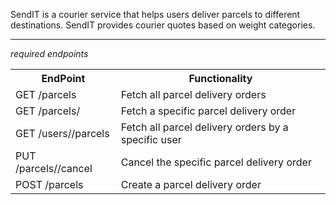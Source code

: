 SendIT is a courier service that helps users deliver parcels to different destinations. SendIT provides courier quotes based on weight categories.
<hr> 
<i>required endpoints</i>
<table>
<th>EndPoint </th>
<th> Functionality</th>
<tr>
<td>GET /parcels</td>
<td>Fetch all parcel delivery orders</td>
</tr>
<tr>  
<td> GET /parcels/<parcelId> </td>
<td>Fetch a specific parcel delivery order</td>
</tr>
<tr>
<td>
GET /users/<userId>/parcels
</td>
<td>
Fetch all parcel delivery orders by a specific user</td>
</tr>
<tr>
<td>
PUT /parcels/<parcelId>/cancel</td>
<td>
Cancel the specific parcel delivery order</td>
</tr>
<tr>
<td>
POST /parcels</td>
<td>
Create a parcel delivery order
</td>
</tr>
<table>
